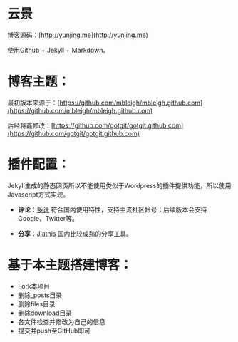 云景
=======

博客源码：[http://yunjing.me](http://yunjing.me)

使用Github + Jekyll + Markdown。

博客主题：
====

最初版本来源于：[https://github.com/mbleigh/mbleigh.github.com](https://github.com/mbleigh/mbleigh.github.com)

后经蒋鑫修改：[https://github.com/gotgit/gotgit.github.com](https://github.com/gotgit/gotgit.github.com)


插件配置：
===

Jekyll生成的静态网页所以不能使用类似于Wordpress的插件提供功能，所以使用Javascript方式实现。

* **评论**：[多说](http://duoshuo.com) 符合国内使用特性，支持主流社区帐号；后续版本会支持Google、Twitter等。

* **分享**：[Jiathis](http://www.jiathis.com/) 国内比较成熟的分享工具。

基于本主题搭建博客：
===

* Fork本项目
* 删除_posts目录
* 删除files目录
* 删除download目录
* 各文件检查并修改为自己的信息
* 提交并push至GitHub即可
